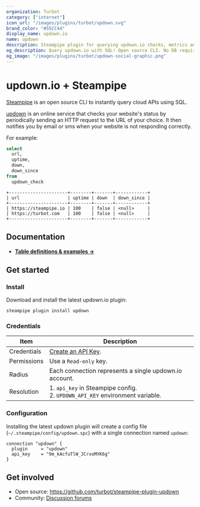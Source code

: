 ```yaml
---
organization: Turbot
category: ["internet"]
icon_url: "/images/plugins/turbot/updown.svg"
brand_color: "#55CC44"
display_name: updown.io
name: updown
description: Steampipe plugin for querying updown.io checks, metrics and downtime data.
og_description: Query updown.io with SQL! Open source CLI. No DB required.
og_image: "/images/plugins/turbot/updown-social-graphic.png"
---
```


# updown.io + Steampipe

[Steampipe](https://steampipe.io) is an open source CLI to instantly query cloud APIs using SQL.

[updown](https://updown.io) is an online service that checks your website's status by periodically sending an HTTP request to the URL of your choice. It then notifies you by email or sms when your website is not responding correctly.

For example:
```sql
select
  url,
  uptime,
  down,
  down_since
from
  updown_check
```

```
+----------------------+--------+-------+------------+
| url                  | uptime | down  | down_since |
+----------------------+--------+-------+------------+
| https://steampipe.io | 100    | false | <null>     |
| https://turbot.com   | 100    | false | <null>     |
+----------------------+--------+-------+------------+
```

## Documentation

- **[Table definitions & examples →](/plugins/turbot/updown/tables)**

## Get started

### Install

Download and install the latest updown.io plugin:

```bash
steampipe plugin install updown
```

### Credentials

| Item | Description |
| - | - |
| Credentials | [Create an API Key](https://updown.io/settings/edit). |
| Permissions | Use a `Read-only` key. |
| Radius | Each connection represents a single updown.io account. |
| Resolution |  1. `api_key` in Steampipe config.<br />2. `UPDOWN_API_KEY` environment variable. |

### Configuration

Installing the latest updown plugin will create a config file (`~/.steampipe/config/updown.spc`) with a single connection named `updown`:

```hcl
connection "updown" {
  plugin     = "updown"
  api_key    = "9m_kAcfuTlW_JCrvoMYK6g"
}
```

## Get involved

* Open source: https://github.com/turbot/steampipe-plugin-updown
* Community: [Discussion forums](https://github.com/turbot/steampipe/discussions)
